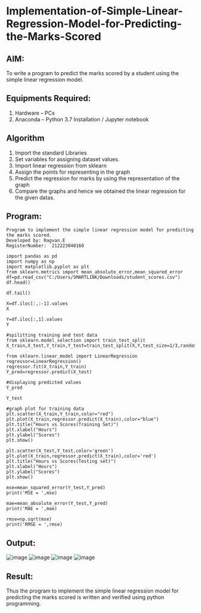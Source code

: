 # Implementation-of-Simple-Linear-Regression-Model-for-Predicting-the-Marks-Scored

## AIM:
To write a program to predict the marks scored by a student using the simple linear regression model.

## Equipments Required:
1. Hardware – PCs
2. Anaconda – Python 3.7 Installation / Jupyter notebook

## Algorithm
1. Import the standard Libraries
2. Set variables for assigning dataset values.
3. Import linear regression from sklearn
4. Assign the points for representing in the graph
5. Predict the regression for marks by using the representation of the graph
6. Compare the graphs and hence we obtained the linear regression for the given datas.

## Program:
```
Program to implement the simple linear regression model for predicting the marks scored.
Developed by: Ragvan.E
RegisterNumber:  212223040160
```










```
import pandas as pd
import numpy as np
import matplotlib.pyplot as plt
from sklearn.metrics import mean_absolute_error,mean_squared_error
df=pd.read_csv("C:/Users/SMARTLINK/Downloads/student_scores.csv")
df.head()

df.tail()

X=df.iloc[:,:-1].values
X

Y=df.iloc[:,1].values
Y

#spilitting training and test data
from sklearn.model_selection import train_test_split
X_train,X_test,Y_train,Y_test=train_test_split(X,Y,test_size=1/3,random_state=0)

from sklearn.linear_model import LinearRegression
regressor=LinearRegression()
regressor.fit(X_train,Y_train)
Y_pred=regressor.predict(X_test)

#displaying predicted values
Y_pred

Y_test

#graph plot for training data
plt.scatter(X_train,Y_train,color="red")
plt.plot(X_train,regressor.predict(X_train),color="blue")
plt.title("Hours vs Scores(Training Set)")
plt.xlabel("Hours")
plt.ylabel("Scores")
plt.show()

plt.scatter(X_test,Y_test,color='green')
plt.plot(X_train,regressor.predict(X_train),color='red')
plt.title("Hours vs Scores(Testing set)")
plt.xlabel("Hours")
plt.ylabel("Scores")
plt.show()

mse=mean_squared_error(Y_test,Y_pred)
print('MSE = ',mse)

mae=mean_absolute_error(Y_test,Y_pred)
print('MAE = ',mae)

rmse=np.sqrt(mse)
print('RMSE = ',rmse)
```


## Output:
![image](https://github.com/user-attachments/assets/c9a49191-03b0-4fd2-bc68-64efc3ef836d)
![image](https://github.com/user-attachments/assets/0e98c72f-73ce-43fb-8ad9-273dcf284563)
![image](https://github.com/user-attachments/assets/2dbcd60f-097b-458c-9b09-7bbf14277cd1)
![image](https://github.com/user-attachments/assets/ae0b2e7a-35da-4dfe-8688-54f2d1483f72)



## Result:
Thus the program to implement the simple linear regression model for predicting the marks scored is written and verified using python programming.
